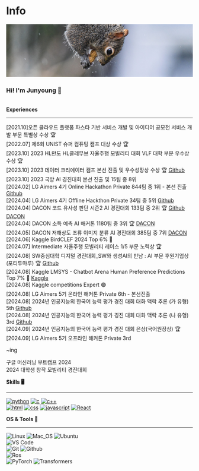 
<h1>Info</h1>
<a href="https://github.com/be0k"><img src="squirrel.jpg"></a>
<h3>Hi! I'm Junyoung 🤗</h3>
<br>

<summary><b>Experiences</b></summary>
<hr>

[2021.10]오픈 클라우드 플랫폼 파스타 기반 서비스 개발 및 아이디어 공모전 서비스 개발 부문 특별상 수상 🏆  
[2022.07] 제6회 UNIST 슈퍼 컴퓨팅 캠프 대상 수상 🏆  
[2023.10] 2023 HL만도 HL클레무브 자율주행 모빌리티 대회 VLF 대학 부문 우수상 수상 🏆  
[2023.10] 2023 데이터 크리에이터 캠프 본선 진출 및 우수성장상 수상 🏆 [Github](https://github.com/be0k/2023-data-creator-camp)      
[2023.10] 2023 국방 AI 경진대회 본선 진출 및 15팀 중 8위  
[2024.02] LG Aimers 4기 Online Hackathon Private 844팀 중 1위 - 본선 진출 [Github](https://github.com/be0k/lg-aimers-4th-online)     
[2024.04] LG Aimers 4기 Offline Hackthon Private 34팀 중 5위 [Github](https://github.com/be0k/lg-aimers-4th-offline)         
[2024.04] DACON 코드 유사성 판단 시즌2 AI 경진대회 133팀 중 2위 🏆 [Github](https://github.com/be0k/code-similarity) [DACON](https://dacon.io/competitions/official/236228/codeshare/9926)              
[2024.04] DACON 소득 예측 AI 해커톤 1180팀 중 3위 🏆 [DACON](https://dacon.io/competitions/open/236230/codeshare/9959)        
[2024.05] DACON 저해상도 조류 이미지 분류 AI 경진대회 385팀 중 7위 [DACON](https://dacon.io/competitions/official/236251/codeshare/10441)        
[2024.06] Kaggle BirdCLEF 2024 Top 6% 🥉      
[2024.07] Intermediate 자율주행 모빌리티 레이스 1/5 부문 노력상 🏆     
[2024.08] SW중심대학 디지털 경진대회_SW와 생성AI의 만남 : AI 부문 후원기업상(포티투마루) 🏆 [Github](https://github.com/be0k/2024_AI_ADD/tree/main)     
[2024.08] Kaggle LMSYS - Chatbot Arena Human Preference Predictions Top 7% 🥉 [Kaggle](https://www.kaggle.com/code/seguride/123rd-inference-gemma-2-9b-it-4-bit-with-lora)            
[2024.08] Kaggle competitions Expert 🟣       
[2024.08] LG Aimers 5기 온라인 해커톤 Private 6th - 본선진출     
[2024.08] 2024년 인공지능의 한국어 능력 평가 경진 대회 대화 맥락 추론 (가 유형) 5th [Github](https://github.com/be0k/Korean_CCI_2024)      
[2024.08] 2024년 인공지능의 한국어 능력 평가 경진 대회 대화 맥락 추론 (나 유형) 3rd [Github](https://github.com/be0k/Korean_CCI_2024)        
[2024.09] 2024년 인공지능의 한국어 능력 평가 경진 대회 은상(국어원장상) 🏆           
[2024.09] LG Aimers 5기 오프라인 해커톤 Private 3rd       

~ing

구글 머신러닝 부트캠프 2024     
2024 대학생 창작 모빌리티 경진대회     


  <summary><b>Skills 🖥️</b></summary>
<hr>

[![python](https://img.shields.io/badge/python-★★★-lightgrey?labelColor=3776AB&logo=Python&style=for-the-badge&logoColor=white)](https://www.python.org/)
[![c](https://img.shields.io/badge/C-★★★-lightgrey?labelColor=A8B9CC&logo=C&style=for-the-badge&logoColor=white)](https://en.wikipedia.org/wiki/C_(programming_language))
[![c++](https://img.shields.io/badge/C++-★★★-lightgrey?labelColor=00599C&logo=C%2B%2B&style=for-the-badge&logoColor=white)](https://en.wikipedia.org/wiki/C%2B%2B)   
[![html](https://img.shields.io/badge/html-★★★-lightgrey?labelColor=E34F26&logo=HTML5&style=for-the-badge&logoColor=white)](https://www.w3schools.com/html)
[![css](https://img.shields.io/badge/css-★★★-lightgrey?labelColor=1572B6&logo=CSS3&style=for-the-badge&logoColor=white)](https://www.w3schools.com/css)
[![javascript](https://img.shields.io/badge/javascript-★★★-lightgrey?labelColor=F7DF1E&logo=JavaScript&style=for-the-badge&logoColor=black)](https://www.w3schools.com/js)
[![React](https://img.shields.io/badge/React-%E2%98%85%E2%98%85%E2%98%85-lightgrey?labelColor=61DBFB&logo=react&style=for-the-badge&logoColor=black)](https://react.dev/)



<summary><b>OS & Tools 🔨</b></summary>
<hr>

![Linux](https://img.shields.io/badge/-Linux-FCC624?logo=Linux&style=flat-square&logoColor=black)
![Mac_OS](https://img.shields.io/badge/-Mac_OS-999999?logo=Apple&style=flat-square&logoColor=white)
![Ubuntu](https://img.shields.io/badge/-Ubuntu-E95420?logo=Ubuntu&style=flat-square&logoColor=white)   
![VS Code](https://img.shields.io/badge/-VS_Code-007ACC?logo=visual-studio-code&style=flat-square&logoColor=white)   
![Git](https://img.shields.io/badge/-Git-F05032?logo=Git&style=flat-square&logoColor=white)
![Github](https://img.shields.io/badge/-Github-181717?logo=Github&style=flat-square&logoColor=white)   
![Ros](https://img.shields.io/badge/-ROS-22314E?logo=Ros&style=flat-square&logoColor=white)   
![PyTorch](https://img.shields.io/badge/-PyTorch-EE4C2C?logo=PyTorch&style=flat-square&logoColor=white)
![Transformers](https://img.shields.io/badge/-🤗%20Transformers-FFD21E?logo=Transformers&style=flat-square&logoColor=white)



